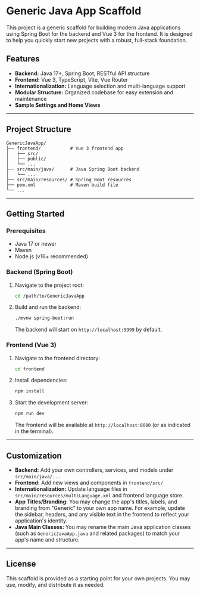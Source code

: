 # Generic Java App Scaffold

This project is a generic scaffold for building modern Java applications using Spring Boot for the backend and Vue 3 for the frontend. It is designed to help you quickly start new projects with a robust, full-stack foundation.

## Features

- **Backend:** Java 17+, Spring Boot, RESTful API structure
- **Frontend:** Vue 3, TypeScript, Vite, Vue Router
- **Internationalization:** Language selection and multi-language support
- **Modular Structure:** Organized codebase for easy extension and maintenance
- **Sample Settings and Home Views**

---

## Project Structure

```
GenericJavaApp/
├── frontend/           # Vue 3 frontend app
│   ├── src/
│   ├── public/
│   └── ...
├── src/main/java/      # Java Spring Boot backend
│   └── ...
├── src/main/resources/ # Spring Boot resources
├── pom.xml             # Maven build file
└── ...
```

---

## Getting Started

### Prerequisites
- Java 17 or newer
- Maven
- Node.js (v16+ recommended)

### Backend (Spring Boot)

1. Navigate to the project root:
   ```sh
   cd /path/to/GenericJavaApp
   ```
2. Build and run the backend:
   ```sh
   ./mvnw spring-boot:run
   ```
   The backend will start on `http://localhost:9999` by default.

### Frontend (Vue 3)

1. Navigate to the frontend directory:
   ```sh
   cd frontend
   ```
2. Install dependencies:
   ```sh
   npm install
   ```
3. Start the development server:
   ```sh
   npm run dev
   ```
   The frontend will be available at `http://localhost:8080` (or as indicated in the terminal).

---

## Customization
- **Backend:** Add your own controllers, services, and models under `src/main/java/...`
- **Frontend:** Add new views and components in `frontend/src/`
- **Internationalization:** Update language files in `src/main/resources/multiLanguage.xml` and frontend language store.
- **App Titles/Branding:** You may change the app's titles, labels, and branding from "Generic" to your own app name. For example, update the sidebar, headers, and any visible text in the frontend to reflect your application's identity.
- **Java Main Classes:** You may rename the main Java application classes (such as `GenericJavaApp.java` and related packages) to match your app's name and structure.

---

## License
This scaffold is provided as a starting point for your own projects. You may use, modify, and distribute it as needed.
